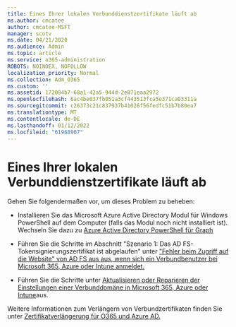 ```yaml
---
title: Eines Ihrer lokalen Verbunddienstzertifikate läuft ab
ms.author: cmcatee
author: cmcatee-MSFT
manager: scotv
ms.date: 04/21/2020
ms.audience: Admin
ms.topic: article
ms.service: o365-administration
ROBOTS: NOINDEX, NOFOLLOW
localization_priority: Normal
ms.collection: Adm_O365
ms.custom: ''
ms.assetid: 172084b7-68a1-42a5-944d-2e871eaa2972
ms.openlocfilehash: 6ac4be037fb051a3cf443513fca5e371ca03311a
ms.sourcegitcommit: c26373c21c837937b41026f56fedfc51b7b80ea7
ms.translationtype: MT
ms.contentlocale: de-DE
ms.lasthandoff: 01/12/2022
ms.locfileid: "61968907"
---
```

# <a name="one-of-your-on-premises-federation-service-certificates-is-expiring"></a>Eines Ihrer lokalen Verbunddienstzertifikate läuft ab

Gehen Sie folgendermaßen vor, um dieses Problem zu beheben:
  
- Installieren Sie das Microsoft Azure Active Directory Modul für Windows PowerShell auf dem Computer (falls das Modul noch nicht installiert ist). Wechseln Sie dazu zu [Azure Active Directory PowerShell für Graph](https://docs.microsoft.com/powershell/azure/active-directory/install-adv2?view=azureadps-2.0&preserve-view=true)
    
- Führen Sie die Schritte im Abschnitt "Szenario 1: Das AD FS-Tokensignierungszertifikat ist abgelaufen" unter ["Fehler beim Zugriff auf die Website" von AD FS aus aus, wenn sich ein Verbundbenutzer bei Microsoft 365, Azure oder Intune anmeldet.](https://support.microsoft.com/help/2713898/there-was-a-problem-accessing-the-site-error-from-ad-fs-when-a-federat)
    
- Führen Sie die Schritte unter [Aktualisieren oder Reparieren der Einstellungen einer Verbunddomäne in Microsoft 365, Azure oder Intune](https://support.microsoft.com/help/2647048/how-to-update-or-repair-the-settings-of-a-federated-domain-in-office-3)aus.
    
Weitere Informationen zum Verlängern von Verbundzertifikaten finden Sie unter [Zertifikatverlängerung für O365 und Azure AD.](https://docs.microsoft.com/azure/active-directory/connect/active-directory-aadconnect-o365-certs)
